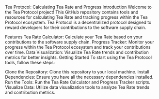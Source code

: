 Tea Protocol: Calculating Tea Rate and Progress
Introduction
Welcome to the Tea Protocol project! This GitHub repository contains tools and resources for calculating Tea Rate and tracking progress within the Tea Protocol ecosystem. Tea Protocol is a decentralized protocol designed to reward developers for their contributions to the software supply chain.

Features
Tea Rate Calculator: Calculate your Tea Rate based on your contributions to the software supply chain.
Progress Tracker: Monitor your progress within the Tea Protocol ecosystem and track your contributions over time.
Data Visualization: Visualize Tea Rate trends and contribution metrics for better insights.
Getting Started
To start using the Tea Protocol tools, follow these steps:

Clone the Repository: Clone this repository to your local machine.
Install Dependencies: Ensure you have all the necessary dependencies installed.
Run the Tools: Run the Tea Rate Calculator and Progress Tracker scripts.
Visualize Data: Utilize data visualization tools to analyze Tea Rate trends and contribution metrics.
